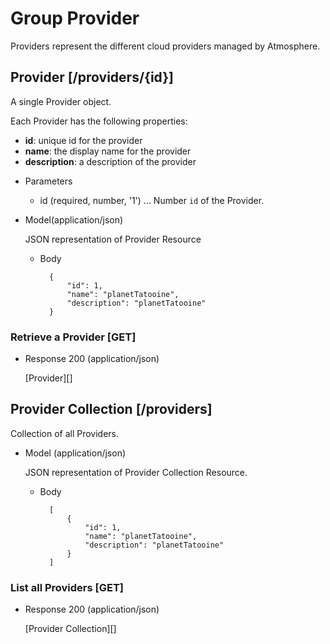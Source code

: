 # Group Provider
Providers represent the different cloud providers managed by Atmosphere.

## Provider [/providers/{id}]
A single Provider object.

Each Provider has the following properties:

- **id**: unique id for the provider
- **name**: the display name for the provider
- **description**: a description of the provider


+ Parameters
    + id (required, number, '1') ... Number `id` of the Provider.

+ Model(application/json)

    JSON representation of Provider Resource

    + Body

            {
                "id": 1,
                "name": "planetTatooine",
                "description": "planetTatooine"
            }              


### Retrieve a Provider [GET]
+ Response 200 (application/json)

    [Provider][]

## Provider Collection [/providers]
Collection of all Providers.

+ Model (application/json)

    JSON representation of Provider Collection Resource.

    + Body

            [
                {
                    "id": 1,
                    "name": "planetTatooine",
                    "description": "planetTatooine"
                }
            ]
            
### List all Providers [GET]
+ Response 200 (application/json)

    [Provider Collection][]

